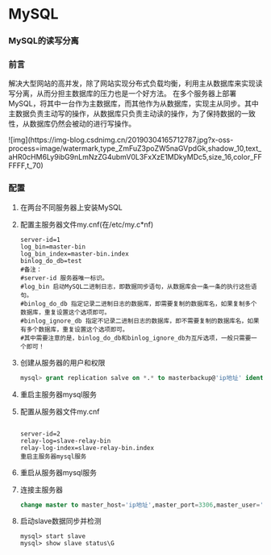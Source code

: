 # MySQL

### MySQL的读写分离

### 前言

<p>	解决大型网站的高并发，除了网站实现分布式负载均衡，利用主从数据库来实现读写分离，从而分担主数据库的压力也是一个好方法。
    在多个服务器上部署MySQL，将其中一台作为主数据库，而其他作为从数据库，实现主从同步。其中主数据负责主动写的操作，从数据库只负责主动读的操作，为了保持数据的一致性，从数据库仍然会被动的进行写操作。</p>
![img](https://img-blog.csdnimg.cn/20190304165712787.jpg?x-oss-process=image/watermark,type_ZmFuZ3poZW5naGVpdGk,shadow_10,text_aHR0cHM6Ly9ibG9nLmNzZG4ubmV0L3FxXzE1MDkyMDc5,size_16,color_FFFFFF,t_70)

### 配置

1. 在两台不同服务器上安装MySQL

2. 配置主服务器文件my.cnf(在/etc/my.c*nf)

   ```mysql
   server-id=1
   log_bin=master-bin
   log_bin_index=master-bin.index
   binlog_do_db=test
   #备注：
   #server-id 服务器唯一标识。
   #log_bin 启动MySQL二进制日志，即数据同步语句，从数据库会一条一条的执行这些语句。
   #binlog_do_db 指定记录二进制日志的数据库，即需要复制的数据库名，如果复制多个数据库，重复设置这个选项即可。
   #binlog_ignore_db 指定不记录二进制日志的数据库，即不需要复制的数据库名，如果有多个数据库，重复设置这个选项即可。
   #其中需要注意的是，binlog_do_db和binlog_ignore_db为互斥选项，一般只需要一个即可！
   ```

   

3. 创建从服务器的用户和权限

   ```sql
   mysql> grant replication salve on *.* to masterbackup@'ip地址' identified by 'password';
   ```

   

4. 重启主服务器mysql服务

5. 配置从服务器文件my.cnf

   ```
   
   server-id=2
   relay-log=slave-relay-bin
   relay-log-index=slave-relay-bin.index
   重启主服务器mysql服务
   ```

   

6. 重启从服务器mysql服务

7. 连接主服务器

   ```sql
   change master to master_host='ip地址',master_port=3306,master_user='masterbackup',master_password='123456',master_log_file='master-bin.000001',master_log_pos=154;
   ```

8. 启动slave数据同步并检测

   ```
   mysql> start slave
   mysql> show slave status\G
   ```

   

